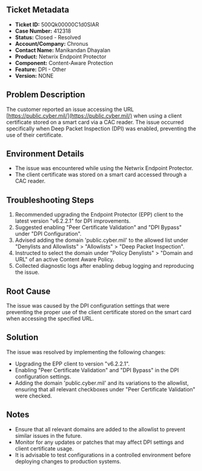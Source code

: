 ## Ticket Metadata
- **Ticket ID:** 500Qk00000C1d0SIAR
- **Case Number:** 412318
- **Status:** Closed - Resolved
- **Account/Company:** Chronus
- **Contact Name:** Manikandan Dhayalan
- **Product:** Netwrix Endpoint Protector
- **Component:** Content-Aware Protection
- **Feature:** DPI - Other
- **Version:** NONE

## Problem Description
The customer reported an issue accessing the URL [https://public.cyber.mil/](https://public.cyber.mil/) when using a client certificate stored on a smart card via a CAC reader. The issue occurred specifically when Deep Packet Inspection (DPI) was enabled, preventing the use of their certificate.

## Environment Details
- The issue was encountered while using the Netwrix Endpoint Protector.
- The client certificate was stored on a smart card accessed through a CAC reader.

## Troubleshooting Steps
1. Recommended upgrading the Endpoint Protector (EPP) client to the latest version "v6.2.2.1" for DPI improvements.
2. Suggested enabling "Peer Certificate Validation" and "DPI Bypass" under "DPI Configuration".
3. Advised adding the domain 'public.cyber.mil' to the allowed list under "Denylists and Allowlists" > "Allowlists" > "Deep Packet Inspection".
4. Instructed to select the domain under "Policy Denylists" > "Domain and URL" of an active Content Aware Policy.
5. Collected diagnostic logs after enabling debug logging and reproducing the issue.

## Root Cause
The issue was caused by the DPI configuration settings that were preventing the proper use of the client certificate stored on the smart card when accessing the specified URL.

## Solution
The issue was resolved by implementing the following changes:
- Upgrading the EPP client to version "v6.2.2.1".
- Enabling "Peer Certificate Validation" and "DPI Bypass" in the DPI configuration settings.
- Adding the domain 'public.cyber.mil' and its variations to the allowlist, ensuring that all relevant checkboxes under "Peer Certificate Validation" were checked.

## Notes
- Ensure that all relevant domains are added to the allowlist to prevent similar issues in the future.
- Monitor for any updates or patches that may affect DPI settings and client certificate usage.
- It is advisable to test configurations in a controlled environment before deploying changes to production systems.